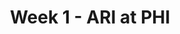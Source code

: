 ---
layout: game
title: Week 1 - ARI at PHI
season: 1999
game_id: 1999_01_ARI_PHI
away_team: ARI
home_team: PHI
---
